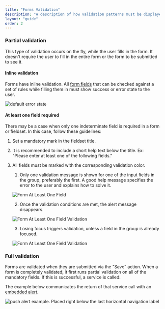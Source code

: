 ```yaml
---
title: "Forms Validation"
description: "A description of how validation patterns must be displayed within form structures."
layout: "guide"
order: 2
---
```

### Partial validation

This type of validation occurs on the fly, while the user fills in the form. It doesn't require the user to fill in the entire form or the form to be submitted to see it.

#### Inline validation

Forms have inline validation. All [form fields](./text_input.hmtl) that can be checked against a set of rules while filling them in must show success or error state to the user.

![default error state](/lexicon/images/InputHelpTextError.jpg)

#### At least one field required

There may be a case when only one indeterminate field is required in a form or fieldset. In this case, follow these guidelines:

1. Set a mandatory mark in the fieldset title.
2. It is recommended to include a short help text below the title. Ex: "Please enter at least one of the following fields."
3. All fields must be marked with the corresponding validation color.
    1. Only one validation message is shown for one of the input fields in the group, preferably the first. A good help message specifies the error to the user and explains how to solve it.

    ![Form At Least One Field](/lexicon/images/FormAtLeastOneField.jpg)

    2. Once the validation conditions are met, the alert message disappears.

    ![Form At Least One Field Validation](/lexicon/images/FormAtLeastOneFieldValidation.jpg)
    
    3. Losing focus triggers validation, unless a field in the group is already focused.

    ![Form At Least One Field Validation](/lexicon/images/FormAtLeastOneFieldSuccess.jpg)

### Full validation

Forms are validated when they are submitted via the "Save" action. When a form is completely validated, it first runs partial validation on all of the mandatory fields. If this is successful, a service is called.

The example below communicates the return of that service call with an [embedded alert](../alerts.html).

![push alert example. Placed right below the last horizontal navigation label](/lexicon/images/AlertEmbeddedExample.jpg)
